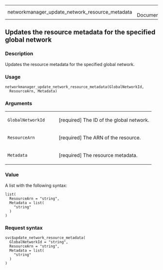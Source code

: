 <table style="width: 100%;">
<tbody>
<tr class="odd">
<td>networkmanager_update_network_resource_metadata</td>
<td style="text-align: right;">R Documentation</td>
</tr>
</tbody>
</table>

## Updates the resource metadata for the specified global network

### Description

Updates the resource metadata for the specified global network.

### Usage

    networkmanager_update_network_resource_metadata(GlobalNetworkId,
      ResourceArn, Metadata)

### Arguments

<table>
<colgroup>
<col style="width: 35%" />
<col style="width: 65%" />
</colgroup>
<tbody>
<tr class="odd">
<td><code
id="networkmanager_update_network_resource_metadata_:_GlobalNetworkId">GlobalNetworkId</code></td>
<td><p>[required] The ID of the global network.</p></td>
</tr>
<tr class="even">
<td><code
id="networkmanager_update_network_resource_metadata_:_ResourceArn">ResourceArn</code></td>
<td><p>[required] The ARN of the resource.</p></td>
</tr>
<tr class="odd">
<td><code
id="networkmanager_update_network_resource_metadata_:_Metadata">Metadata</code></td>
<td><p>[required] The resource metadata.</p></td>
</tr>
</tbody>
</table>

### Value

A list with the following syntax:

    list(
      ResourceArn = "string",
      Metadata = list(
        "string"
      )
    )

### Request syntax

    svc$update_network_resource_metadata(
      GlobalNetworkId = "string",
      ResourceArn = "string",
      Metadata = list(
        "string"
      )
    )
